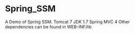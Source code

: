 Spring_SSM
==========

A Demo of Spring SSM.
Tomcat 7
JDK 1.7
Spring MVC 4
Other dependencies can be found in WEB-INF/lib
